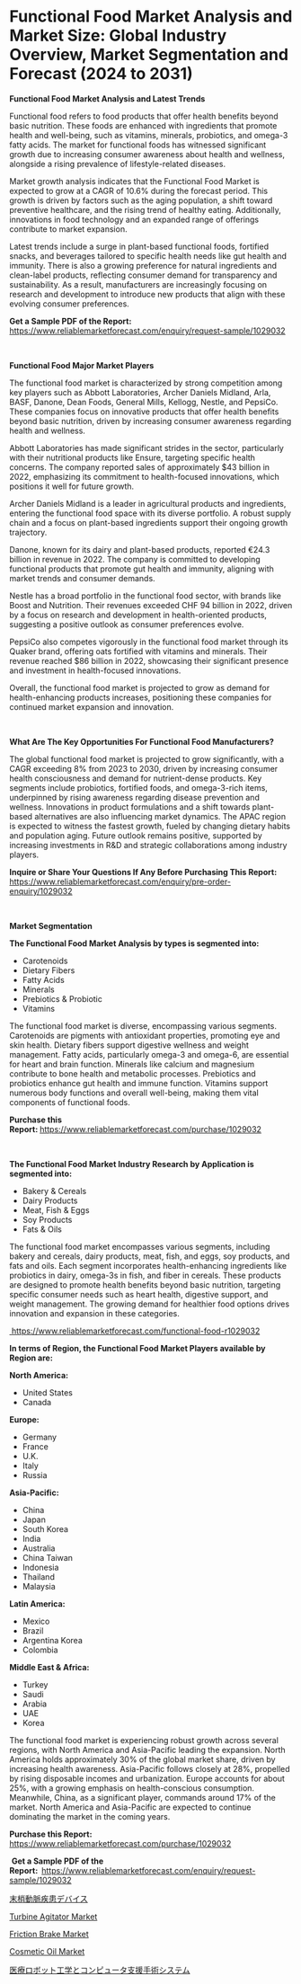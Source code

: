 <p><h1>Functional Food Market Analysis and Market Size: Global Industry Overview, Market Segmentation and Forecast (2024 to 2031)</h1></p><p><strong>Functional Food Market Analysis and Latest Trends</strong></p>
<p><p>Functional food refers to food products that offer health benefits beyond basic nutrition. These foods are enhanced with ingredients that promote health and well-being, such as vitamins, minerals, probiotics, and omega-3 fatty acids. The market for functional foods has witnessed significant growth due to increasing consumer awareness about health and wellness, alongside a rising prevalence of lifestyle-related diseases.</p><p>Market growth analysis indicates that the Functional Food Market is expected to grow at a CAGR of 10.6% during the forecast period. This growth is driven by factors such as the aging population, a shift toward preventive healthcare, and the rising trend of healthy eating. Additionally, innovations in food technology and an expanded range of offerings contribute to market expansion.</p><p>Latest trends include a surge in plant-based functional foods, fortified snacks, and beverages tailored to specific health needs like gut health and immunity. There is also a growing preference for natural ingredients and clean-label products, reflecting consumer demand for transparency and sustainability. As a result, manufacturers are increasingly focusing on research and development to introduce new products that align with these evolving consumer preferences.</p></p>
<p><strong>Get a Sample PDF of the Report:&nbsp;</strong> <a href="https://www.reliablemarketforecast.com/enquiry/request-sample/1029032">https://www.reliablemarketforecast.com/enquiry/request-sample/1029032</a></p>
<p>&nbsp;</p>
<p><strong>Functional Food Major Market Players</strong></p>
<p><p>The functional food market is characterized by strong competition among key players such as Abbott Laboratories, Archer Daniels Midland, Arla, BASF, Danone, Dean Foods, General Mills, Kellogg, Nestle, and PepsiCo. These companies focus on innovative products that offer health benefits beyond basic nutrition, driven by increasing consumer awareness regarding health and wellness.</p><p>Abbott Laboratories has made significant strides in the sector, particularly with their nutritional products like Ensure, targeting specific health concerns. The company reported sales of approximately $43 billion in 2022, emphasizing its commitment to health-focused innovations, which positions it well for future growth.</p><p>Archer Daniels Midland is a leader in agricultural products and ingredients, entering the functional food space with its diverse portfolio. A robust supply chain and a focus on plant-based ingredients support their ongoing growth trajectory. </p><p>Danone, known for its dairy and plant-based products, reported €24.3 billion in revenue in 2022. The company is committed to developing functional products that promote gut health and immunity, aligning with market trends and consumer demands.</p><p>Nestle has a broad portfolio in the functional food sector, with brands like Boost and Nutrition. Their revenues exceeded CHF 94 billion in 2022, driven by a focus on research and development in health-oriented products, suggesting a positive outlook as consumer preferences evolve.</p><p>PepsiCo also competes vigorously in the functional food market through its Quaker brand, offering oats fortified with vitamins and minerals. Their revenue reached $86 billion in 2022, showcasing their significant presence and investment in health-focused innovations.</p><p>Overall, the functional food market is projected to grow as demand for health-enhancing products increases, positioning these companies for continued market expansion and innovation.</p></p>
<p>&nbsp;</p>
<p><strong>What Are The Key Opportunities For Functional Food Manufacturers?</strong></p>
<p><p>The global functional food market is projected to grow significantly, with a CAGR exceeding 8% from 2023 to 2030, driven by increasing consumer health consciousness and demand for nutrient-dense products. Key segments include probiotics, fortified foods, and omega-3-rich items, underpinned by rising awareness regarding disease prevention and wellness. Innovations in product formulations and a shift towards plant-based alternatives are also influencing market dynamics. The APAC region is expected to witness the fastest growth, fueled by changing dietary habits and population aging. Future outlook remains positive, supported by increasing investments in R&D and strategic collaborations among industry players.</p></p>
<p><strong>Inquire or Share Your Questions If Any Before Purchasing This Report:</strong> <a href="https://www.reliablemarketforecast.com/enquiry/pre-order-enquiry/1029032">https://www.reliablemarketforecast.com/enquiry/pre-order-enquiry/1029032</a></p>
<p>&nbsp;</p>
<p><strong>Market Segmentation</strong></p>
<p><strong>The Functional Food Market Analysis by types is segmented into:</strong></p>
<p><ul><li>Carotenoids</li><li>Dietary Fibers</li><li>Fatty Acids</li><li>Minerals</li><li>Prebiotics & Probiotic</li><li>Vitamins</li></ul></p>
<p><p>The functional food market is diverse, encompassing various segments. Carotenoids are pigments with antioxidant properties, promoting eye and skin health. Dietary fibers support digestive wellness and weight management. Fatty acids, particularly omega-3 and omega-6, are essential for heart and brain function. Minerals like calcium and magnesium contribute to bone health and metabolic processes. Prebiotics and probiotics enhance gut health and immune function. Vitamins support numerous body functions and overall well-being, making them vital components of functional foods.</p></p>
<p><strong>Purchase this Report:&nbsp;</strong><a href="https://www.reliablemarketforecast.com/purchase/1029032">https://www.reliablemarketforecast.com/purchase/1029032</a></p>
<p>&nbsp;</p>
<p><strong>The Functional Food Market Industry Research by Application is segmented into:</strong></p>
<p><ul><li>Bakery & Cereals</li><li>Dairy Products</li><li>Meat, Fish & Eggs</li><li>Soy Products</li><li>Fats & Oils</li></ul></p>
<p><p>The functional food market encompasses various segments, including bakery and cereals, dairy products, meat, fish, and eggs, soy products, and fats and oils. Each segment incorporates health-enhancing ingredients like probiotics in dairy, omega-3s in fish, and fiber in cereals. These products are designed to promote health benefits beyond basic nutrition, targeting specific consumer needs such as heart health, digestive support, and weight management. The growing demand for healthier food options drives innovation and expansion in these categories.</p></p>
<p><a href="https://www.reliablemarketforecast.com/functional-food-r1029032">&nbsp;https://www.reliablemarketforecast.com/functional-food-r1029032</a></p>
<p><strong>In terms of Region, the Functional Food Market Players available by Region are:</strong></p>
<p>
    <p> <strong> North America: </strong>
        <ul>
            <li>United States</li>
            <li>Canada</li>
        </ul>
        </p> 
    <p> <strong> Europe: </strong>
        <ul>
            <li>Germany</li>
            <li>France</li>
            <li>U.K.</li>
            <li>Italy</li>
            <li>Russia</li>
        </ul>
        </p> 
    <p> <strong> Asia-Pacific: </strong>
        <ul>
            <li>China</li>
            <li>Japan</li>
            <li>South Korea</li>
            <li>India</li>
            <li>Australia</li>
            <li>China Taiwan</li>
            <li>Indonesia</li>
            <li>Thailand</li>
            <li>Malaysia</li>
        </ul>
        </p> 
    <p> <strong> Latin America: </strong>
        <ul>
            <li>Mexico</li>
            <li>Brazil</li>
            <li>Argentina Korea</li>
            <li>Colombia</li>
        </ul>
        </p> 
    <p> <strong> Middle East & Africa: </strong>
        <ul>
            <li>Turkey</li>
            <li>Saudi</li>
            <li>Arabia</li>
            <li>UAE</li>
            <li>Korea</li>
        </ul>
    </p>
    </p>
<p><p>The functional food market is experiencing robust growth across several regions, with North America and Asia-Pacific leading the expansion. North America holds approximately 30% of the global market share, driven by increasing health awareness. Asia-Pacific follows closely at 28%, propelled by rising disposable incomes and urbanization. Europe accounts for about 25%, with a growing emphasis on health-conscious consumption. Meanwhile, China, as a significant player, commands around 17% of the market. North America and Asia-Pacific are expected to continue dominating the market in the coming years.</p></p>
<p><strong>Purchase this Report: </strong><a href="https://www.reliablemarketforecast.com/purchase/1029032">https://www.reliablemarketforecast.com/purchase/1029032</a></p>
<p>&nbsp;<strong>Get a Sample PDF of the Report:&nbsp;&nbsp;</strong><a href="https://www.reliablemarketforecast.com/enquiry/request-sample/1029032">https://www.reliablemarketforecast.com/enquiry/request-sample/1029032</a></p>
<p><strong></strong></p>
<p><p><a href="https://medium.com/@beaudamore/peripheral-artery-disease-devices-market-%E3%81%AF-%E3%82%B3%E3%82%B9%E3%83%88%E7%AE%A1%E7%90%86%E3%81%A8%E5%8A%B9%E7%8E%87%E5%90%91%E4%B8%8A%E3%82%92%E5%84%AA%E5%85%88%E3%81%97%E3%81%BE%E3%81%99-%E3%81%95%E3%82%89%E3%81%AB-%E5%A0%B1%E5%91%8A%E6%9B%B8%E3%81%AF%E5%B8%82%E5%A0%B4%E3%81%AE%E9%9C%80%E8%A6%81%E9%9D%A2%E3%81%A8%E4%BE%9B%E7%B5%A6%E9%9D%A2%E3%81%AE%E4%B8%A1%E6%96%B9%E3%82%92%E3%82%AB%E3%83%90%E3%83%BC%E3%81%97%E3%81%A6%E3%81%84%E3%81%BE%E3%81%99-e135f89cafb2">末梢動脈疾患デバイス</a></p><p><a href="https://www.linkedin.com/pulse/turbine-agitator-market-global-trends-forecast-2024-2031-8stqe?trackingId=r%2F327q0uT%2B%2BjZCWhibaRbg%3D%3D">Turbine Agitator Market</a></p><p><a href="https://www.linkedin.com/pulse/friction-brake-industry-forecast-market-shifts-strategic-33sce?trackingId=24QYEX%2BnRuittbLVW3Bqzg%3D%3D">Friction Brake Market</a></p><p><a href="https://medium.com/@daveblock38/the-cosmetic-oil-market-is-experiencing-higher-than-anticipated-demand-compared-to-pre-pandemic-db8b99b55af3">Cosmetic Oil Market</a></p><p><a href="https://medium.com/@beaudamore/medical-robotics-and-computer-assisted-surgical-system-4291b7cf0c9a">医療ロボット工学とコンピュータ支援手術システム</a></p></p>